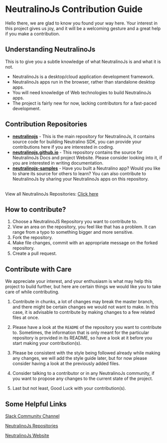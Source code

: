 # NeutralinoJs Contribution Guide 

Hello there, we are glad to know you found your way here. Your interest in this project gives us joy, and it will be a welcoming gesture and a great help if you make a contribution. 

## Understanding NeutralinoJs 
This is to give you a subtle knowledge of what NeutralinoJs is and what it is not.

- NeutralinoJs is a desktop/cloud application development framework.
- NeutralinoJs apps run in the browser, rather than standalone desktop apps. 
- You will need knowledge of Web technologies to build NeutralinoJs apps. 
- The project is fairly new for now, lacking contributors for a fast-paced development.

## Contribution Repositories 
* [**neutralinojs**](https://github.com/neutralinojs/neutralinojs) - This is the main repository for NeutralinoJs, 
it contains source code for building Neutralino SDK, you can provide your contributions here if you are interested in coding.
* [**neutralinojs.github.io**](https://github.com/neutralinojs/neutralinojs.github.io) - This repository contains the source for NeutralinoJs Docs and project Website.
Please consider looking into it, if you are interested in writing documentation.
* [**neutralinojs-samples**](https://github.com/neutralinojs/neutralinojs-samples) - Have you built a Neutralino app?
Would you like to share its source for others to learn? 
You can also contribute to NeutralinoJs by sharing your NeutralinoJs apps on this repository.

<br/> View all NeutralinoJs Repositories: [Click here](https://github.com/neutralinojs)

## How to contribute?
1. Choose a NeutralinoJS Repository you want to contribute to.
2. View an area on the repository, you feel like that has a problem. It can range from a typo to something bigger and more sensitive.
3. Fork the repository.
4. Make file changes, commit with an appropriate message on the forked repository.
5. Create a pull request.

## Contribute with Care
We appreciate your interest, and your enthusiasm is what may help this project to build further, 
but here are certain things we would like you to take care of while contributing.

1. Contribute in chunks, a lot of changes may break the master branch, and there might be certain changes we would not want to make. 
In this case, it is advisable to contribute by making changes to a few related files at once.

2. Please have a look at the `README` of the repository you want to contribute to. 
Sometimes, the information that is only meant for the particular repository is provided in its README, so have a look at it before you start making your contribution(s).

3. Please be consistent with the style being followed already while making any changes, 
we will add the style guide later, but for now please consider having a look at the previously added files.

4. Consider talking to a contributor or in any NeutralinoJs community, if you want to propose any changes to the current state of the project.

5. Last but not least, Good Luck with your contribution(s).

## Some Helpful Links 

[Slack Community Channel](https://neutalinojs.slack.com)

[NeutralinoJs Repositories](https://github.com/neutralinojs)

[NeutralinoJs Website](https://neutralinojs.github.io)
